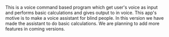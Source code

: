 This is a voice command based program which get user's voice as input and performs basic calculations and gives output to in voice.
This app's motive is to make a voice assistant for blind people.
In this version we have made the assistant to do basic calculations.
We are planning to add more features in coming versions.
